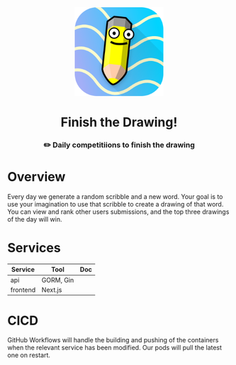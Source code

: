 <div align="center">

<img src="media/icon-512.png" width="200"/>

  <h1>Finish the Drawing!</h1>

  <h3>✏️ Daily competitiions to finish the drawing</h3>

</div>

# Overview

Every day we generate a random scribble and a new word. Your goal is to use your imagination to use that scribble to create a drawing of that word. You can view and rank other users submissions, and the top three drawings of the day will win.

# Services

| Service  | Tool      | Doc |
| -------- | --------- | --- |
| api      | GORM, Gin |     |
| frontend | Next.js   |     |

# CICD

GitHub Workflows will handle the building and pushing of the containers when the relevant service has been modified. Our pods will pull the latest one on restart.
